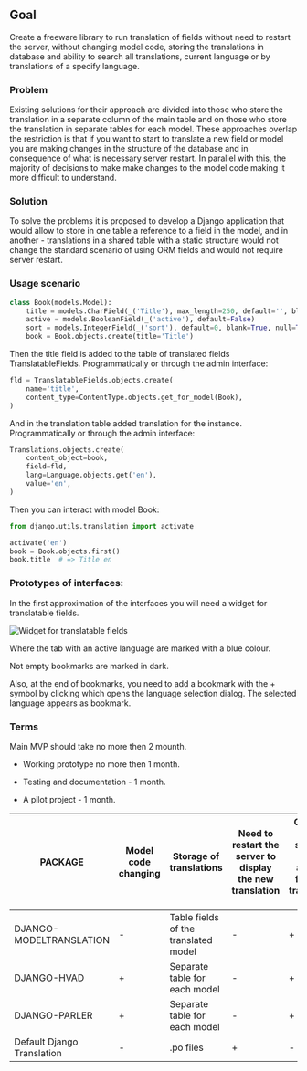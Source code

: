 ## Goal

Create a freeware library to run translation of fields without need to
restart the server, without changing model code, storing the translations
in database and ability to search all translations, current language or by
translations of a specify language.

### Problem

Existing solutions for their approach are divided into those who
store the translation in a separate column of the main table
and on those who store the translation in separate tables for
each model. These approaches overlap the restriction is that
if you want to start to translate a new field or model you are making
changes in the structure of the database and in consequence
of what is necessary server restart. In parallel with this,
the majority of decisions to make make changes to the model
code making it more difficult to understand.

### Solution

To solve the problems it is proposed to develop a Django application that
would allow to store in one table a reference to a field in the model, and in
another - translations in a shared table with a static structure would not change
the standard scenario of using ORM fields and would not require
server restart.

### Usage scenario

~~~python
class Book(models.Model):
    title = models.CharField(_('Title'), max_length=250, default='', blank=True, null=False)
    active = models.BooleanField(_('active'), default=False)
    sort = models.IntegerField(_('sort'), default=0, blank=True, null=True)
    book = Book.objects.create(title='Title')
~~~
Then the title field is added to the table of translated fields
TranslatableFields. Programmatically or through the admin interface:

~~~python
fld = TranslatableFields.objects.create(
    name='title',
    content_type=ContentType.objects.get_for_model(Book),
)
~~~

And in the translation table added translation for the instance.
Programmatically or through the admin interface:

~~~python
Translations.objects.create(
    content_object=book,
    field=fld,
    lang=Language.objects.get('en'),
    value='en',
)
~~~

Then you can interact with model Book:

~~~python
from django.utils.translation import activate

activate('en')
book = Book.objects.first()
book.title  # => Title en
~~~
### Prototypes of interfaces:

In the first approximation of the interfaces you will need a widget for translatable
fields.

![Widget for translatable fields](https://github.com/danilovmy/django-tof/blob/master/docs/images/widget.png)

Where the tab with an active language are marked with a blue colour.

Not empty bookmarks are marked in dark.

Also, at the end of bookmarks, you need to add a bookmark with the + symbol by clicking
which opens the language selection dialog. The selected language appears as
bookmark.

### Terms

Main MVP should take no more then 2 mounth.

-  Working prototype no more then 1 month.

- Testing and documentation - 1 month.

- A pilot project - 1 month.


PACKAGE|Model code changing|Storage of translations|Need to restart the server to display the new translation|Changing the structure when adding a field as a translatable field
-------|-------------------|-----------------------|---------------------------------------------------------|------------------------------------------------------------------
DJANGO-MODELTRANSLATION|      -                    |Table fields of the translated model|       -           |                       +
DJANGO-HVAD|                  +                    |Separate table for each model|              -           |                       +
DJANGO-PARLER|                +                    |Separate table for each model|              -           |                       +
Default Django Translation|   -                    |.po files|                                  +           |                       -
